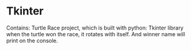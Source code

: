 # Tkinter
Contains: Turtle Race project, which is built with python: Tkinter library
when the turtle won the race, it rotates with itself. And winner name will print on the console.
